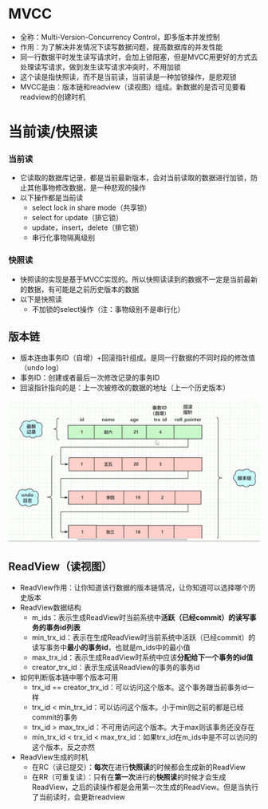 # MVCC

+ 全称：Multi-Version-Concurrency Control，即多版本并发控制
+ 作用：为了解决并发情况下读写数据问题，提高数据库的并发性能
+ 同一行数据平时发生读写请求时，会加上锁阻塞，但是MVCC用更好的方式去处理读写请求，做到发生读写请求冲突时，不用加锁
+ 这个读是指快照读，而不是当前读，当前读是一种加锁操作，是悲观锁
+ MVCC是由：版本链和readview（读视图）组成。新数据的是否可见要看readview的创建时机

# 当前读/快照读

### 当前读

+ 它读取的数据库记录，都是当前最新版本，会对当前读取的数据进行加锁，防止其他事物修改数据，是一种悲观的操作
+ 以下操作都是当前读
  + select lock in share mode（共享锁）
  + select for update（排它锁）
  + update，insert，delete（排它锁）
  + 串行化事物隔离级别

### 快照读

+ 快照读的实现是基于MVCC实现的。所以快照读读到的数据不一定是当前最新的数据，有可能是之前历史版本的数据
+ 以下是快照读
  + 不加锁的select操作（注：事物级别不是串行化）

## 版本链

+ 版本连由事务ID（自增）+回滚指针组成。是同一行数据的不同时段的修改值（undo log）
+ 事务ID：创建或者最后一次修改记录的事务ID
+ 回滚指针指向的是：上一次被修改的数据的地址（上一个历史版本）

![MVCC](/数据库/MySQL/images/MVCC.png)

 ## ReadView（读视图）

+ ReadView作用：让你知道该行数据的版本链情况，让你知道可以选择哪个历史版本
+ ReadView数据结构
  + m_ids：表示生成ReadView时当前系统中**活跃（已经commit）**的读写事务的**事务id列表**
  + min_trx_id：表示在生成ReadView时当前系统中活跃（已经commit）的读写事务中**最小的事务id**，也就是m_ids中的最小值
  + max_trx_id：表示生成ReadView时系统中应该**分配给下一个事务的id值**
  + creator_trx_id：表示生成该ReadView的事务的事务id
+ 如何判断版本链中哪个版本可用
  + trx_id == creator_trx_id：可以访问这个版本。这个事务跟当前事务id一样
  + trx_id < min_trx_id：可以访问这个版本。小于min则之前的都是已经commit的事务
  + trx_id > max_trx_id：不可用访问这个版本。大于max则该事务还没存在
  + min_trx_id < trx_id < max_trx_id：如果trx_id在m_ids中是不可以访问的这个版本，反之亦然
+ ReadView生成的时机
  + 在RC（读已提交）：**每次**在进行**快照读**的时候都会生成新的ReadView
  + 在RR（可重复读）：只有在**第一次**进行的**快照读**的时候才会生成ReadView，之后的读操作都是会用第一次生成的ReadView。但是当执行了当前读时，会更新readview
